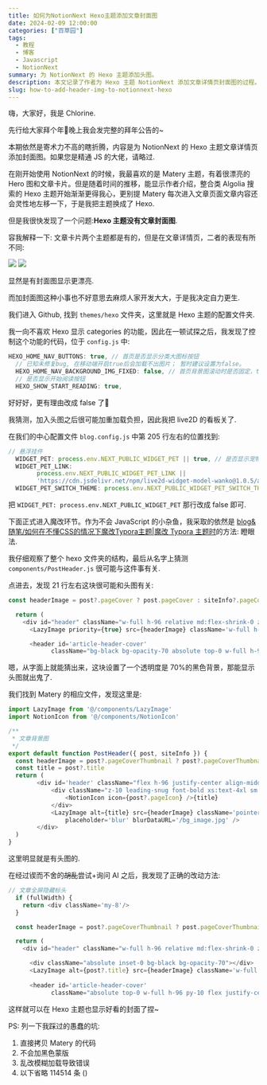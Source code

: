 ```yaml
---
title: 如何为NotionNext Hexo主题添加文章封面图
date: 2024-02-09 12:00:00
categories: ["百草园"]
tags:
  - 教程
  - 博客
  - Javascript
  - NotionNext
summary: 为 NotionNext 的 Hexo 主题添加头图。
description: 本文记录了作者为 Hexo 主题 NotionNext 添加文章详情页封面图的过程。受 Matery 主题启发，作者通过修改 PostHeader.js 文件，成功实现了封面图的显示，并调整了背景透明度和样式。为优化性能，作者还关闭了 Live2D 看板功能。最终，作者通过多次尝试解决了封面图加载问题，实现了美观的文章详情页设计。
slug: how-to-add-header-img-to-notionnext-hexo
---
```

嗨，大家好，我是 Chlorine.

先行给大家拜个年🎉晚上我会发完整的拜年公告的~

本期依然是寄术力不高的瞎折腾，内容是为 NotionNext 的 Hexo 主题文章详情页添加封面图。如果您是精通 JS 的大佬，请略过.

在刚开始使用 NotionNext 的时候，我最喜欢的是 Matery 主题，有着很漂亮的 Hero 图和文章卡片。但是随着时间的推移，能显示作者介绍，整合类 Algolia 搜索的 Hexo 主题开始渐渐更得我心，更别提 Matery 每次进入文章页面文章内容还会灵性地左移一下，于是我把主题换成了 Hexo.

但是我很快发现了一个问题:**Hexo 主题没有文章封面图**.

容我解释一下: 文章卡片两个主题都是有的，但是在文章详情页，二者的表现有所不同:

![](https://img.clnya.fun/IMG-20240209120000-1.webp)
![](https://img.clnya.fun/IMG-20240209120000-2.webp)

显然是有封面图显示更漂亮.

而加封面图这种小事也不好意思去麻烦人家开发大大，于是我决定自力更生.

我们进入 Github, 找到 `themes/hexo` 文件夹，这里就是 Hexo 主题的配置文件夹.

我一向不喜欢 Hexo 显示 categories 的功能，因此在一顿试探之后，我发现了控制这个功能的代码，位于 `config.js` 中:

```js
HEXO_HOME_NAV_BUTTONS: true, // 首页是否显示分类大图标按钮
  // 已知未修复bug, 在移动端开启true后会加载不出图片； 暂时建议设置为false。
  HEXO_HOME_NAV_BACKGROUND_IMG_FIXED: false, // 首页背景图滚动时是否固定，true 则滚动时图片不懂动； false则随鼠标滚动 ;
  // 是否显示开始阅读按钮
  HEXO_SHOW_START_READING: true,
```

好好好，更有理由改成 false 了🤣

我猜测，加入头图之后很可能加重加载负担，因此我把 live2D 的看板关了.

在我们的中心配置文件 `blog.config.js` 中第 205 行左右的位置找到:

```js
// 悬浮挂件
  WIDGET_PET: process.env.NEXT_PUBLIC_WIDGET_PET || true, // 是否显示宠物挂件
  WIDGET_PET_LINK:
        process.env.NEXT_PUBLIC_WIDGET_PET_LINK ||
        'https://cdn.jsdelivr.net/npm/live2d-widget-model-wanko@1.0.5/assets/wanko.model.json', // 挂件模型地址 @see https://github.com/xiazeyu/live2d-widget-models
  WIDGET_PET_SWITCH_THEME: process.env.NEXT_PUBLIC_WIDGET_PET_SWITCH_THEME || true, // 点击宠物挂件切换博客主题
```

把 `WIDGET_PET: process.env.NEXT_PUBLIC_WIDGET_PET` 那行改成 false 即可.

下面正式进入魔改环节。作为不会 JavaScript 的小杂鱼，我采取的依然是 [blog&amp;随笔/如何在不懂CSS的情况下魔改Typora主题|魔改 Typora 主题时](blog&随笔/如何在不懂CSS的情况下魔改Typora主题|魔改%20Typora%20主题时)的方法: 瞪眼法.

我仔细观察了整个 hexo 文件夹的结构，最后从名字上猜测 `components/PostHeader.js` 很可能与这件事有关.

点进去，发现 21 行左右这块很可能和头图有关:

```js
const headerImage = post?.pageCover ? post.pageCover : siteInfo?.pageCover

  return (
    <div id="header" className="w-full h-96 relative md:flex-shrink-0 z-10" >
      <LazyImage priority={true} src={headerImage} className='w-full h-full object-cover object-center absolute top-0'/>

      <header id='article-header-cover'
            className="bg-black bg-opacity-70 absolute top-0 w-full h-96 py-10 flex justify-center items-center ">
```

嗯，从字面上就能猜出来，这块设置了一个透明度是 70%的黑色背景，那能显示头图就出鬼了.

我们找到 Matery 的相应文件，发现这里是:

```js
import LazyImage from '@/components/LazyImage'
import NotionIcon from '@/components/NotionIcon'

/**
 * 文章背景图
 */
export default function PostHeader({ post, siteInfo }) {
  const headerImage = post?.pageCoverThumbnail ? post?.pageCoverThumbnail : siteInfo?.pageCover
  const title = post?.title
  return (
        <div id='header' className="flex h-96 justify-center align-middle items-center w-full relative bg-black">
            <div className="z-10 leading-snug font-bold xs:text-4xl sm:text-4xl md:text-5xl md:leading-snug text-4xl shadow-text-md flex justify-center text-center text-white">
                <NotionIcon icon={post?.pageIcon} />{title}
            </div>
            <LazyImage alt={title} src={headerImage} className='pointer-events-none select-none w-full h-full object-cover opacity-30 absolute'
                placeholder='blur' blurDataURL='/bg_image.jpg' />
        </div>
  )
}
```

这里明显就是有头图的.

在经过锲而不舍的~~胡乱~~尝试+询问 AI 之后，我发现了正确的改动方法:

```js
// 文章全屏隐藏标头
  if (fullWidth) {
    return <div className='my-8'/>
  }

  const headerImage = post?.pageCoverThumbnail ? post.pageCoverThumbnail : siteInfo?.pageCover

  return (
    <div id="header" className="w-full h-96 relative md:flex-shrink-0 z-10" >

      <div className="absolute inset-0 bg-black bg-opacity-70"></div>
      <LazyImage alt={post?.title} src={headerImage} className='w-full h-full object-cover absolute top-0 opacity-30'/>
  
      <header id='article-header-cover'
            className="absolute top-0 w-full h-96 py-10 flex justify-center items-center ">
```

这样就可以在 Hexo 主题也显示好看的封面了捏~

PS: 列一下我踩过的愚蠢的坑:

1. 直接拷贝 Matery 的代码
2. 不会加黑色蒙版
3. 乱改模糊加载导致错误
4. 以下省略 114514 条 ()
